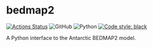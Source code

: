 # bedmap2

[![Actions Status](https://github.com/rprechelt/bedmap2/workflows/Pytest/badge.svg)](https://github.com/rprechelt/bedmap2/actions)
![GitHub](https://img.shields.io/github/license/rprechelt/bedmap2?logoColor=brightgreen)
![Python](https://img.shields.io/badge/python-3.6%20%7C%203.7%20%7C%203.8-blue)
[![Code style: black](https://img.shields.io/badge/code%20style-black-000000.svg)](https://github.com/psf/black)

A Python interface to the Antarctic BEDMAP2 model. 


